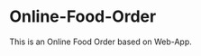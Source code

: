 # Online-Food-Order

This is an Online Food Order based on Web-App.













































































































































































